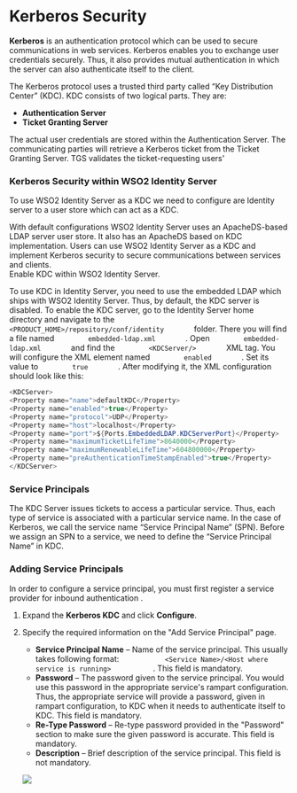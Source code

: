 # Kerberos Security

**Kerberos** is an authentication protocol which can be used to secure
communications in web services. Kerberos enables you to exchange user
credentials securely. Thus, it also provides mutual authentication in
which the server can also authenticate itself to the client.

The Kerberos protocol uses a trusted third party called “Key
Distribution Center” (KDC). KDC consists of two logical parts. They are:

-   **Authentication Server**
-   **Ticket Granting Server**

The actual user credentials are stored within the Authentication Server.
The communicating parties will retrieve a Kerberos ticket from the
Ticket Granting Server. TGS validates the ticket-requesting users'

### Kerberos Security within WSO2 Identity Server

To use WSO2 Identity Server as a KDC we need to configure are Identity
server to a user store which can act as a KDC.

With default configurations WSO2 Identity Server uses an ApacheDS-based
LDAP server user store. It also has an ApacheDS based on KDC
implementation. Users can use WSO2 Identity Server as a KDC and
implement Kerberos security to secure communications between services
and clients.  
Enable KDC within WSO2 Identity Server.

To use KDC in Identity Server, you need to use the embedded LDAP which
ships with WSO2 Identity Server. Thus, by default, the KDC server is
disabled. To enable the KDC server, go to the Identity Server home
directory and navigate to the
`         <PRODUCT_HOME>/repository/conf/identity        ` folder. There
you will find a file named `         embedded-ldap.xml        ` . Open
`         embedded-ldap.xml        ` and find the
`         <KDCServer/>        ` XML tag. You will configure the XML
element named `         enabled        ` . Set its value to
`         true        ` . After modifying it, the XML configuration
should look like this:

``` java
<KDCServer>
<Property name="name">defaultKDC</Property>
<Property name="enabled">true</Property>
<Property name="protocol">UDP</Property>
<Property name="host">localhost</Property>
<Property name="port">${Ports.EmbeddedLDAP.KDCServerPort}</Property>
<Property name="maximumTicketLifeTime">8640000</Property>
<Property name="maximumRenewableLifeTime">604800000</Property>
<Property name="preAuthenticationTimeStampEnabled">true</Property>
</KDCServer>
```

### Service Principals

The KDC Server issues tickets to access a particular service. Thus, each
type of service is associated with a particular service name. In the
case of Kerberos, we call the service name “Service Principal Name”
(SPN). Before we assign an SPN to a service, we need to define the
“Service Principal Name” in KDC.

### Adding Service Principals

In order to configure a service principal, you must first register a
service provider for inbound authentication .

1.  Expand the **Kerberos KDC** and click **Configure**.
2.  Specify the required information on the "Add Service Principal"
    page.
    -   **Service Principal Name** – Name of the service principal. This
        usually takes following format:
        `            <Service Name>/<Host where service is running>           `
        . This field is mandatory.
    -   **Password** – The password given to the service principal. You
        would use this password in the appropriate service's rampart
        configuration. Thus, the appropriate service will provide a
        password, given in rampart configuration, to KDC when it needs
        to authenticate itself to KDC. This field is mandatory.
    -   **Re-Type Password** – Re-type password provided in the
        "Password" section to make sure the given password is accurate.
        This field is mandatory.
    -   **Description** – Brief description of the service principal.
        This field is not mandatory.

    ![](../../assets/img//103329549/103329550.png) 

  
